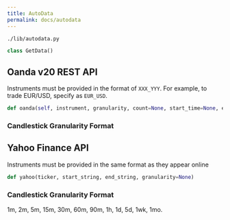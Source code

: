 ```yaml
---
title: AutoData
permalink: docs/autodata
---
```



`./lib/autodata.py`

```python
class GetData()
```


## Oanda v20 REST API
Instruments must be provided in the format of `XXX_YYY`. For example, to trade EUR/USD, specify as `EUR_USD`.


```python
def oanda(self, instrument, granularity, count=None, start_time=None, end_time=None):
```

### Candlestick Granularity Format




## Yahoo Finance API

Instruments must be provided in the same format as they appear online

```python
def yahoo(ticker, start_string, end_string, granularity=None)
```


### Candlestick Granularity Format
1m, 2m, 5m, 15m, 30m, 60m, 90m, 1h, 1d, 5d, 1wk, 1mo.

